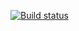 [![Build status](https://ci.appveyor.com/api/projects/status/2uo77087d42kxy8n?svg=true)](https://ci.appveyor.com/project/Daria-chizh/modern-image-manager)
